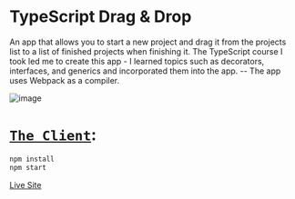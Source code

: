 ﻿# TypeScript Drag & Drop
 An app that allows you to start a new project and drag it from the projects list to a list of finished projects when finishing it.
The TypeScript course I took led me to create this app -
I learned topics such as decorators, interfaces, and generics and incorporated them into the app.
-- The app uses Webpack as a compiler.

![image](https://user-images.githubusercontent.com/97041347/171222424-c0350c6b-d87a-4359-b3a0-6939227009f3.png)

# [`The Client`](webclient/src/index.js):
```javascript
npm install
npm start
```
‍[Live Site](https://tomer-ts-drag-n-drop.netlify.app/)
